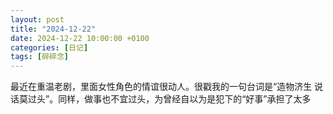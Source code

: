```yaml
---
layout: post
title: "2024-12-22"
date: 2024-12-22 10:00:00 +0100
categories: [日记]
tags: [碎碎念]
---
```


最近在重温老剧，里面女性角色的情谊很动人。很戳我的一句台词是“造物济生 说话莫过头”。同样，做事也不宜过头，为曾经自以为是犯下的“好事”承担了太多
